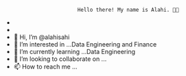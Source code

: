 							Hello there! My name is Alahi. 👋🤓
- 
- 
- 👋 Hi, I’m @alahisahi
- 👀 I’m interested in ...Data Engineering and Finance 
- 🌱 I’m currently learning ...Data Engineering
- 💞️ I’m looking to collaborate on ...
- 📫 How to reach me ...

<!---
alahisahi/alahisahi is a ✨ special ✨ repository because its `README.md` (this file) appears on your GitHub profile.
You can click the Preview link to take a look at your changes.
--->
